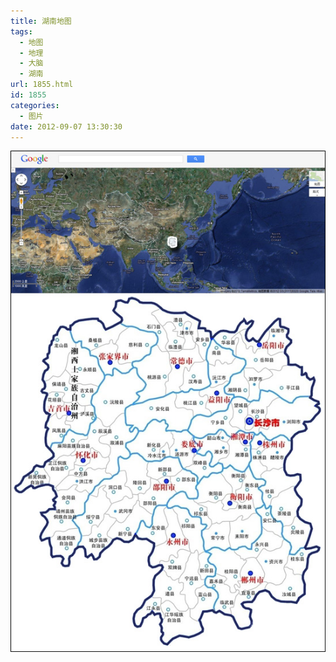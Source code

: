 ```yaml
---
title: 湖南地图
tags:
  - 地图
  - 地理
  - 大脑
  - 湖南
url: 1855.html
id: 1855
categories:
  - 图片
date: 2012-09-07 13:30:30
---
```


[![](/images/uploads/2012/09/湖南地图.jpg "湖南地图")](/images/uploads/2012/09/湖南地图.jpg)